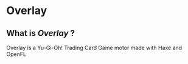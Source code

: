Overlay
=================

What is *Overlay* ?
-----------------

Overlay is a Yu-Gi-Oh! Trading Card Game motor made with Haxe and OpenFL


